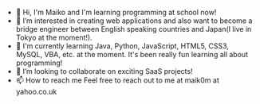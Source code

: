 - 👋 Hi, I'm Maiko and I'm learning programming at school now! 
- 👀 I’m interested in creating web applications and also want to become a bridge engineer between English speaking countries and Japan(I live in Tokyo at the moment!).
- 🌱 I'm currently learning Java, Python, JavaScript, HTML5, CSS3, MySQL, VBA, etc. at the moment. It's been really fun learning all about programming!
- 💞️ I’m looking to collaborate on exciting SaaS projects!
- 📫 How to reach me Feel free to reach out to me at maik0m at yahoo.co.uk

<!---
maik0m/maik0m is a ✨ special ✨ repository because its `README.md` (this file) appears on your GitHub profile.
You can click the Preview link to take a look at your changes.
--->

